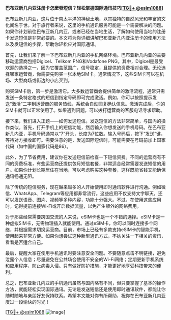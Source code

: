 **巴布亚新几内亚注册卡怎麽發短信？轻松掌握国际通讯技巧[[TG💪+ @esim1088](https://t.me/s/esim1088)]**

巴布亚新几内亚，这片位于南太平洋的神秘土地，以其独特的自然风光和丰富的文化闻名于世。对于旅行者来说，这里的手机通讯服务可能是一个需要解决的问题。如果你计划前往巴布亚新几内亚，或者已经在当地生活，了解如何使用当地的注册卡发送短信是非常必要的。本文将为你详细讲解巴布亚新几内亚注册卡的使用方法以及发短信的步骤，帮助你轻松应对国际通讯。

首先，让我们来了解一下巴布亚新几内亚的手机网络环境。巴布亚新几内亚的主要移动运营商包括Digicel、Telikom PNG和Vodafone PNG。其中，Digicel是最受欢迎的选择之一，因为它覆盖范围广，信号稳定，且提供的资费相对合理。无论选择哪家运营商，你需要先购买一张本地SIM卡。通常情况下，这些SIM卡可以在机场、大型商场或街边的小店买到。

购买SIM卡后，第一步是激活它。大多数运营商会提供简单的激活流程，通常只需发送一条特定格式的短信到指定号码即可完成激活。例如，你可以按照提示发送“激活”二字到运营商的服务热线，系统会自动回复确认信息。激活完成后，你的SIM卡就可以正常使用了。如果遇到问题，可以拨打运营商的客服电话寻求帮助。

接下来，我们进入正题——如何发送短信。发送短信的方法非常简单，与国内的操作类似。首先，打开手机上的短信功能，然后输入你想发送的手机号码。在巴布亚新几内亚，手机号码通常以“7”开头，长度为7位数。输入号码后，按下“发送”键，等待对方接收即可。需要注意的是，发送国际短信时，可能需要在号码前加上国家代码（如中国的国家代码是86）。

此外，为了节省费用，建议你在发送短信前检查一下短信资费。不同的运营商有不同的资费标准，有些运营商还提供包月短信套餐，非常适合经常需要发送短信的用户。如果你计划长期居住在当地，可以考虑购买这种套餐，这样既能省钱又能确保通讯畅通无阻。

除了传统的短信服务，现在越来越多的人开始使用即时通讯软件进行沟通。例如微信、WhatsApp、Telegram等应用都非常流行。这些应用不仅支持文字聊天，还可以发送语音、图片、视频等多种内容，功能十分强大。不过，在使用这些应用时，记得提前连接Wi-Fi或开启数据流量，以免产生额外的网络费用。

对于那些经常需要跨国交流的人来说，eSIM卡也是一个不错的选择。eSIM卡是一种虚拟SIM卡，无需物理插入就能使用。通过eSIM卡，你可以同时连接多个网络，并根据需求切换运营商。目前，市场上已经有多款支持eSIM卡的智能手机，使用起来非常方便。如果你想尝试这种新型通讯方式，不妨关注一下相关的资讯，看看是否适合自己。

最后，提醒大家在使用手机通讯时要注意安全问题。不要随意点击不明链接，避免泄露个人信息；尽量避免在公共场合使用不安全的Wi-Fi网络；定期更新手机系统和应用程序，防止病毒入侵。只有做好防护措施，才能更好地享受科技带来的便利。

总之，巴布亚新几内亚的手机通讯虽然与国内略有不同，但只要掌握了基本的操作方法，就能轻松实现国际通讯。无论是发送短信还是使用即时通讯软件，都能让你随时随地与亲朋好友保持联系。希望本文能对你有所帮助，祝你在巴布亚新几内亚度过一段愉快的时光！

[[TG💪+ @esim1088](https://t.me/s/esim1088) ![Image](https://i.postimg.cc/4NQfJmqS/Snipaste-2025-05-13-00-14-12.png)]